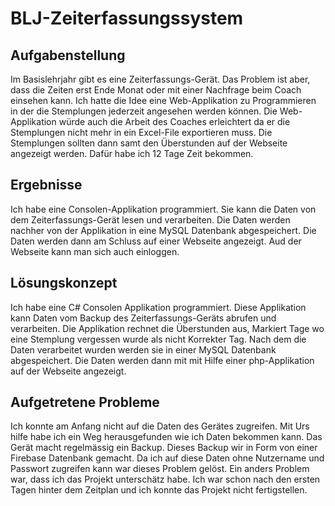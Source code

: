 # BLJ-Zeiterfassungssystem
## Aufgabenstellung
Im Basislehrjahr gibt es eine Zeiterfassungs-Gerät. Das Problem ist aber, dass die Zeiten erst Ende Monat oder mit einer Nachfrage beim Coach einsehen kann. Ich hatte die Idee eine Web-Applikation zu Programmieren in der die Stemplungen jederzeit angesehen werden können. Die Web-Applikation würde auch die Arbeit des Coaches erleichtert da er die Stemplungen nicht mehr in ein Excel-File exportieren muss. Die Stemplungen sollten dann samt den Überstunden auf der Webseite angezeigt werden. Dafür habe ich 12 Tage Zeit bekommen.

## Ergebnisse
Ich habe eine Consolen-Applikation programmiert. Sie kann die Daten von dem Zeiterfassungs-Gerät lesen und verarbeiten. Die Daten werden nachher von der Applikation in eine MySQL Datenbank abgespeichert. Die Daten werden dann am Schluss auf einer Webseite angezeigt. Aud der Webseite kann man sich auch einloggen.

## Lösungskonzept
Ich habe eine C# Consolen Applikation programmiert. Diese Applikation kann Daten vom Backup des Zeiterfassungs-Geräts abrufen und verarbeiten. Die Applikation rechnet die Überstunden aus, Markiert Tage wo eine Stemplung vergessen wurde als nicht Korrekter Tag. Nach dem die Daten verarbeitet wurden werden sie in einer MySQL Datenbank abgespeichert. Die Daten werden dann mit mit Hilfe einer php-Applikation auf der Webseite angezeigt.

## Aufgetretene Probleme
Ich konnte am Anfang nicht auf die Daten des Gerätes zugreifen. Mit Urs hilfe habe ich ein Weg herausgefunden wie ich Daten bekommen kann. Das Gerät macht regelmässig ein Backup. Dieses Backup wir in Form von einer Firebase Datenbank gemacht. Da ich auf diese Daten ohne Nutzername und Passwort zugreifen kann war dieses Problem gelöst. Ein anders Problem war, dass ich das Projekt unterschätz habe. Ich war schon nach den ersten Tagen hinter dem Zeitplan und ich konnte das Projekt nicht fertigstellen.
